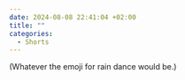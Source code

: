 ```yaml
---
date: 2024-08-08 22:41:04 +02:00
title: ""
categories:
  - Shorts
---
```

(Whatever the emoji for rain dance would be.)
